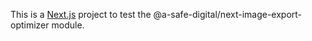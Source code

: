 This is a [Next.js](https://nextjs.org/) project to test the @a-safe-digital/next-image-export-optimizer module.

